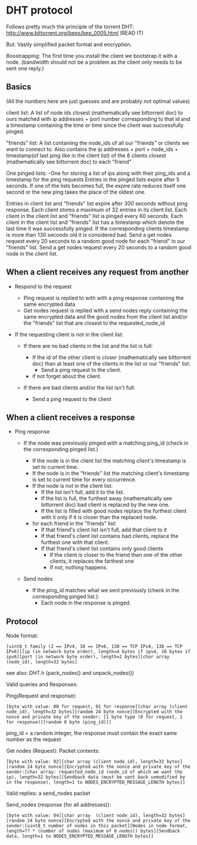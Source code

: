 DHT protocol
============

Follows pretty much the principle of the torrent DHT: http://www.bittorrent.org/beps/bep_0005.html (READ IT)

But:
Vastly simplified packet format and encryption.

Boostrapping:
The first time you install the client we bootstrap it with a node. (bandwidth should not be a problem as the client only needs to be sent one reply.)


Basics
------
(All the numbers here are just guesses and are probably not optimal values)

client list: A list of node ids closest (mathematically see bittorrent doc) to ours matched with ip addresses + port number corresponding to that id and a timestamp containing the time or time since the client was successfully pinged.

"friends" list: A list containing the node_ids of all our "friends" or clients we want to connect to.
Also contains the ip addresses + port + node_ids + timestamp(of last ping like in the client list) of the 8 clients closest (mathematically see bittorrent doc) to each "friend"

One pinged lists: 
-One for storing a list of ips along with their ping_ids and a timestamp for the ping requests
Entries in the pinged lists expire after 5 seconds.
If one of the lists becomes full, the expire rate reduces itself one second or the new ping takes the place of the oldest one.


Entries in client list and "friends" list expire after 300 seconds without ping response.
Each client stores a maximum of 32 entries in its client list.
Each client in the client list and "friends" list is pinged every 60 seconds.
Each client in the client list and "friends" list has a timestamp which denote the last time it was successfully pinged.
If the corresponding clients timestamp is more than 130 seconds old it is considered bad.
Send a get nodes request every 20 seconds to a random good node for each "friend" in our "friends" list.
Send a get nodes request every 20 seconds to a random good node in the client list.


When a client receives any request from another
-----------------------------------------------
- Respond to the request
    - Ping request is replied to with with a ping response containing the same encrypted data
    - Get nodes request is replied with a send nodes reply containing the same encrypted data and the good nodes from the client list and/or the "friends" list that are closest to the requested_node_id

- If the requesting client is not in the client list:
    - If there are no bad clients in the list and the list is full:
        - If the id of the other client is closer (mathematically see bittorrent doc) than at least one of the clients in the list or our "friends" list:
            - Send a ping request to the client.
        - if not forget about the client.

    - If there are bad clients and/or the list isn't full:
        - Send a ping request to the client 

When a client receives a response
---------------------------------
- Ping response
    - If the node was previously pinged with a matching ping_id (check in the corresponding pinged list.)
        - If the node is in the client list the matching client's timestamp is set to current time.
        - If the node is in the "friends" list the matching client's timestamp is set to current time for every occurrence.
        - If the node is not in the client list:
            - If the list isn't full, add it to the list.
            - If the list is full, the furthest away (mathematically see bittorrent doc) bad client is replaced by the new one.
            - If the list is filled with good nodes replace the furthest client with it only if it is closer than the replaced node.
        - for each friend in the "friends" list:
            - If that friend's client list isn't full, add that client to it
            - If that friend's client list contains bad clients, replace the furthest one with that client.
            - If that friend's client list contains only good clients
                - If the client is closer to the friend than one of the other clients, it replaces the farthest one
                - If not, nothing happens.

    - Send nodes
        - If the ping_id matches what we sent previously (check in the corresponding pinged list.):
            - Each node in the response is pinged.





Protocol
--------

Node format: 
```
[uint8_t family (2 == IPv4, 10 == IPv6, 130 == TCP IPv4, 138 == TCP IPv6)][ip (in network byte order), length=4 bytes if ipv4, 16 bytes if ipv6][port (in network byte order), length=2 bytes][char array (node_id), length=32 bytes]
```
see also: DHT.h (pack_nodes() and unpack_nodes())

Valid queries and Responses:

Ping(Request and response): 
```
[byte with value: 00 for request, 01 for response][char array (client node_id), length=32 bytes][random 24 byte nonce][Encrypted with the nonce and private key of the sender: [1 byte type (0 for request, 1 for response)][random 8 byte (ping_id)]]
```
ping_id = a random integer, the response must contain the exact same number as the request


Get nodes (Request):
Packet contents: 
```
[byte with value: 02][char array (client node_id), length=32 bytes][random 24 byte nonce][Encrypted with the nonce and private key of the sender:[char array: requested_node_id (node_id of which we want the ip), length=32 bytes][Sendback data (must be sent back unmodified by in the response), length=1 to NODES_ENCRYPTED_MESSAGE_LENGTH bytes]]
```
Valid replies: a send_nodes packet

Send_nodes (response (for all addresses)): 
```
[byte with value: 04][char array  (client node_id), length=32 bytes][random 24 byte nonce][Encrypted with the nonce and private key of the sender:[uint8_t number of nodes in this packet][Nodes in node format, length=?? * (number of nodes (maximum of 8 nodes)) bytes][Sendback data, length=1 to NODES_ENCRYPTED_MESSAGE_LENGTH bytes]]
```
